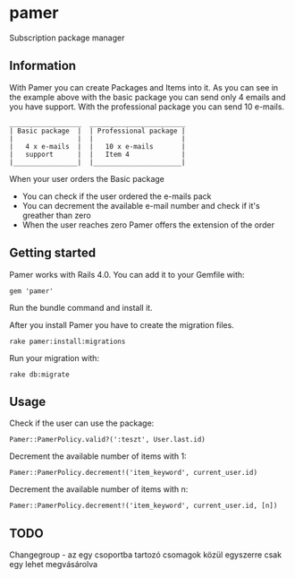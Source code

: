 # pamer
Subscription package manager

## Information

With Pamer you can create Packages and Items into it. As you can see in the example above with the basic package you can send only 4 emails and you have support. With the professional package you can send 10 e-mails.

    __________________  ________________________
    | Basic package  |  | Professional package |
    |                |  |                      |
    |   4 x e-mails  |  |   10 x e-mails       |
    |   support      |  |   Item 4             |
    |________________|  |______________________|

When your user orders the Basic package

* You can check if the user ordered the e-mails pack
* You can decrement the available e-mail number and check if it's greather than zero
* When the user reaches zero Pamer offers the extension of the order

## Getting started

Pamer works with Rails 4.0. You can add it to your Gemfile with:

`gem 'pamer'`

Run the bundle command and install it.

After you install Pamer you have to create the migration files.

`rake pamer:install:migrations`

Run your migration with:

`rake db:migrate`

## Usage

Check if the user can use the package:

`Pamer::PamerPolicy.valid?(':teszt', User.last.id)`

Decrement the available number of items with 1:

`Pamer::PamerPolicy.decrement!('item_keyword', current_user.id)`

Decrement the available number of items with n:

`Pamer::PamerPolicy.decrement!('item_keyword', current_user.id, [n])`

## TODO

Changegroup - az egy csoportba tartozó csomagok közül egyszerre csak egy lehet megvásárolva
